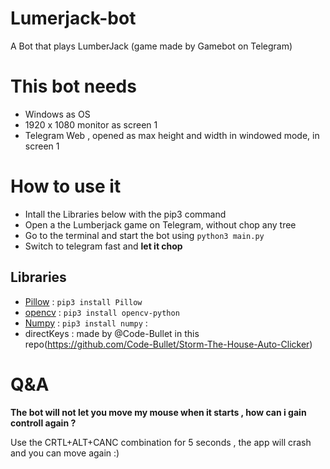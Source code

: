 # Lumerjack-bot
A Bot that plays LumberJack (game made by Gamebot on Telegram)

# This bot needs

- Windows as OS
- 1920 x 1080 monitor as screen 1
- Telegram Web , opened as max height and width in windowed mode, in screen 1

# How to use it

- Intall the Libraries below with the pip3 command
- Open a the Lumberjack game on Telegram, without chop any tree
- Go to the terminal and start the bot using `python3 main.py`
- Switch to telegram fast and **let it chop**



## Libraries 

- [Pillow](https://pillow.readthedocs.io/en/stable/) : ``` pip3 install Pillow ```
- [opencv](https://pypi.org/project/opencv-python/) : ``` pip3 install opencv-python ```
- [Numpy](https://numpy.org/) : ``` pip3 install numpy ``` : 
- directKeys : made by @Code-Bullet in this repo(https://github.com/Code-Bullet/Storm-The-House-Auto-Clicker)


# Q&A

**The bot will not let you move my mouse when it starts , how can i gain controll again ?**

Use the CRTL+ALT+CANC combination for 5 seconds , the app will crash and you can move again :)
